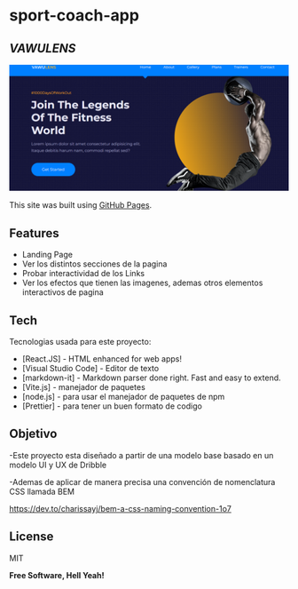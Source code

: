 # sport-coach-app

## _VAWULENS_

![Imagen de la parte header de la pagina.](https://github.com/AgredaLuis/sport-coach-app/blob/main/public/sportCoach.png)


This site was built using [GitHub Pages](https://pages.github.com/).

## Features

- Landing Page
- Ver los distintos secciones de la pagina
- Probar interactividad de los Links
- Ver los efectos que tienen las imagenes, ademas otros elementos interactivos de pagina

## Tech

Tecnologias usada para este proyecto:

- [React.JS] - HTML enhanced for web apps!
- [Visual Studio Code] - Editor de texto
- [markdown-it] - Markdown parser done right. Fast and easy to extend.
- [Vite.js] - manejador de paquetes
- [node.js] - para usar el manejador de paquetes de npm
- [Prettier] - para tener un buen formato de codigo


## Objetivo
-Este proyecto esta diseñado a partir de una modelo base basado en un modelo UI y UX de Dribble


-Ademas de aplicar de manera precisa una convención de nomenclatura CSS llamada BEM 

https://dev.to/charissayj/bem-a-css-naming-convention-1o7
 


## License

MIT

**Free Software, Hell Yeah!**

